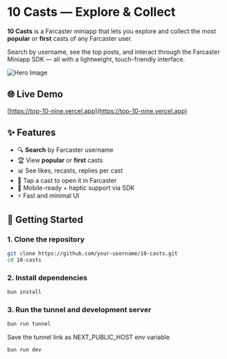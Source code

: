 # 10 Casts — Explore & Collect

**10 Casts** is a Farcaster miniapp that lets you explore and collect the most **popular** or **first** casts of any Farcaster user.

Search by username, see the top posts, and interact through the Farcaster Miniapp SDK — all with a lightweight, touch-friendly interface.

![Hero Image](https://top-10-nine.vercel.app/images/og/cast.jpg)

## 🌐 Live Demo

[https://top-10-nine.vercel.app](https://top-10-nine.vercel.app)

## ✨ Features

- 🔍 **Search** by Farcaster username
- 🏆 View **popular** or **first** casts
- 📊 See likes, recasts, replies per cast
- 💬 Tap a cast to open it in Farcaster
- 📱 Mobile-ready + haptic support via SDK
- ⚡ Fast and minimal UI

## 🚀 Getting Started

### 1. Clone the repository

```bash
git clone https://github.com/your-username/10-casts.git
cd 10-casts
```

### 2. Install dependencies

```bash
bun install
```

### 3. Run the tunnel and development server

```bash
bun run tunnel
```

Save the tunnel link as NEXT_PUBLIC_HOST env variable

```bash
bun run dev
```
